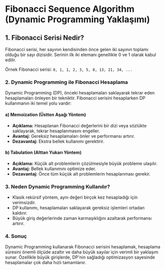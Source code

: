 # Fibonacci Sequence Algorithm (Dynamic Programming Yaklaşımı)

## 1. Fibonacci Serisi Nedir?

Fibonacci serisi, her sayının kendisinden önce gelen iki sayının toplamı olduğu bir sayı dizisidir. Serinin ilk iki elemanı genellikle 0 ve 1 olarak kabul edilir.

Örnek Fibonacci serisi:
```0, 1, 1, 2, 3, 5, 8, 13, 21, 34, ...```

### 2. Dynamic Programming ile Fibonacci Hesaplama

Dynamic Programming (DP), önceki hesaplamaları saklayarak tekrar eden hesaplamaları önleyen bir tekniktir. Fibonacci serisini hesaplarken DP kullanmanın iki temel yolu vardır:

#### a) Memoization (Üstten Aşağı Yöntem)

- **Açıklama:** Hesaplanan Fibonacci değerlerini bir dizi veya sözlükte saklayarak, tekrar hesaplanmasını engeller.
- **Avantaj:** Gereksiz hesaplamaları önler ve performansı artırır.
- **Dezavantaj:** Ekstra bellek kullanımı gerektirir.

#### b) Tabulation (Alttan Yukarı Yöntem)

- **Açıklama:** Küçük alt problemlerin çözülmesiyle büyük probleme ulaşılır.
- **Avantaj:** Bellek kullanımını optimize eder.
- **Dezavantaj:** Önce tüm küçük alt problemlerin hesaplanması gerekir.

### 3. Neden Dynamic Programming Kullanılır?

- Klasik rekürsif yöntem, aynı değeri birçok kez hesapladığı için verimsizdir.
- DP kullanımı, hesaplamaları saklayarak gereksiz işlemleri ortadan kaldırır.
- Büyük giriş değerlerinde zaman karmaşıklığını azaltarak performansı artırır.

### 4. Sonuç

Dynamic Programming kullanarak Fibonacci serisini hesaplamak, hesaplama süresini önemli ölçüde azaltır ve daha büyük sayılar için verimli bir yaklaşım sunar. Özellikle büyük girişlerde, DP'nin sağladığı optimizasyon sayesinde hesaplamalar çok daha hızlı tamamlanır.
